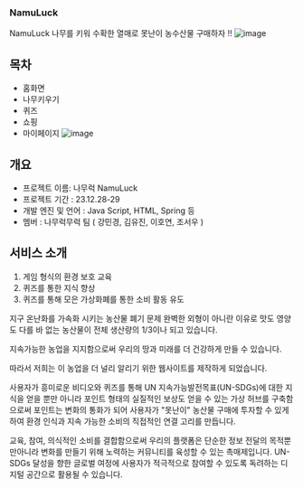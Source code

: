 ### NamuLuck

NamuLuck
나무를 키워 수확한 열매로 못난이 농수산물 구매하자 !!
![image](https://github.com/howooyeon/NamuLuck/assets/109477788/be1a88f1-dff2-41e7-9dbd-8135d8749e27)

## 목차
- 홈화면
- 나무키우기
- 퀴즈
- 쇼핑
- 마이페이지
![image](https://github.com/howooyeon/NamuLuck/assets/109477788/3d2e8046-ac86-44cd-a2fd-0a46fdbb5567)



## 개요
- 프로젝트 이름: 나무럭 NamuLuck
- 프로젝트 기간 : 23.12.28-29
- 개발 엔진 및 언어 : Java Script, HTML, Spring 등
- 멤버 : 나무럭무럭 팀 ( 강민경, 김유진, 이호연, 조서우 )

## 서비스 소개
1. 게임 형식의 환경 보호 교육
2. 퀴즈를 통한 지식 향상
3. 퀴즈를 통해 모은 가상화폐를 통한 소비 활동 유도

지구 온난화를 가속화 시키는 농산물 폐기 문제
완벽한 외형이 아니란 이유로 
맛도 영양도 다를 바 없는 농산물이
전체 생산량의 1/3이나 되고 있습니다.

지속가능한 농업을 지지함으로써 우리의 땅과 미래를 더 건강하게 만들 수 있습니다.

따라서 저희는 이 농업을 더 널리 알리기 위한 웹사이트를 제작하게 되었습니다.

사용자가 흥미로운 비디오와 퀴즈를 통해 UN 지속가능발전목표(UN-SDGs)에 대한 지식을 얻을 뿐만 아니라 포인트 형태의 실질적인 보상도 얻을 수 있는 가상 허브를 구축함으로써   포인트는 변화의 통화가 되어 사용자가 "못난이" 농산물 구매에 투자할 수 있게 하여 환경 인식과 지속 가능한 소비의 직접적인 연결 고리를 만듭니다.

교육, 참여, 의식적인 소비를 결합함으로써 우리의 플랫폼은 단순한 정보 전달의 목적뿐만아니라 변화를 만들기 위해 노력하는 커뮤니티를 육성할 수 있는 촉매제입니다. UN-SDGs 달성을 향한 글로벌 여정에 사용자가 적극적으로 참여할 수 있도록 독려하는 디지털 공간으로 활용될 수 있습니다.
